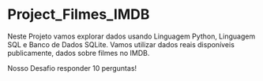 # Project_Filmes_IMDB
Neste Projeto vamos explorar dados usando Linguagem Python, Linguagem SQL e Banco de Dados SQLite. Vamos utilizar dados reais disponíveis publicamente, dados sobre filmes no IMDB.

Nosso Desafio responder 10 perguntas!
